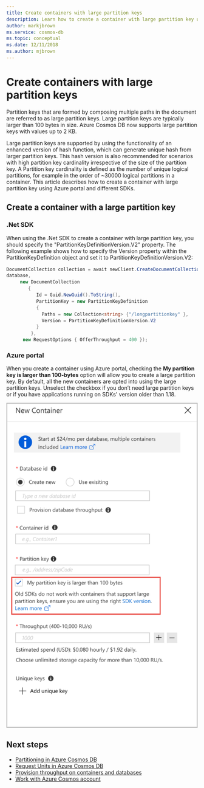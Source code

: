 ```yaml
---
title: Create containers with large partition keys
description: Learn how to create a container with large partition key using Azure portal and different SDKs. 
author: markjbrown
ms.service: cosmos-db
ms.topic: conceptual
ms.date: 12/11/2018
ms.author: mjbrown
---
```


# Create containers with large partition keys 

Partition keys that are formed by composing multiple paths in the document are referred to as large partition keys. Large partition keys are typically larger than 100 bytes in size. Azure Cosmos DB now supports large partition keys with values up to 2 KB. 

Large partition keys are supported by using the functionality of an enhanced version of hash function, which can generate unique hash from larger partition keys. This hash version is also recommended for scenarios with high partition key cardinality irrespective of the size of the partition key. A Partition key cardinality is defined as the number of unique logical partitions, for example in the order of ~30000 logical partitions in a container. This article describes how to create a container with large partition key using Azure portal and different SDKs. 

## Create a container with a large partition key 

### .Net SDK 

When using the .Net SDK to create a container with large partition key, you should specify the "PartitionKeyDefinitionVersion.V2" property. The following example shows how to specify the Version property within the PartitionKeyDefinition object and set it to PartitionKeyDefinitionVersion.V2:

```csharp
DocumentCollection collection = await newClient.CreateDocumentCollectionAsync(
database,
     new DocumentCollection
        {
           Id = Guid.NewGuid().ToString(),
           PartitionKey = new PartitionKeyDefinition
           {
             Paths = new Collection<string> {"/longpartitionkey" },
             Version = PartitionKeyDefinitionVersion.V2
           }
         },
      new RequestOptions { OfferThroughput = 400 });
```

### Azure portal 

When you create a container using Azure portal, checking the **My partition key is larger than 100-bytes** option will allow you to create a large partition key. By default, all the new containers are opted into using the large partition keys. Unselect the checkbox if you don’t need large partition keys or if you have applications running on SDKs' version older than 1.18.

![Create large partition key using Azure portal](./media/large-partition-keys/large-partition-key-with-portal.png)
 
## Next steps

* [Partitioning in Azure Cosmos DB](partitioning-overview.md)
* [Request Units in Azure Cosmos DB](request-units.md)
* [Provision throughput on containers and databases](set-throughput.md)
* [Work with Azure Cosmos account](account-overview.md)


